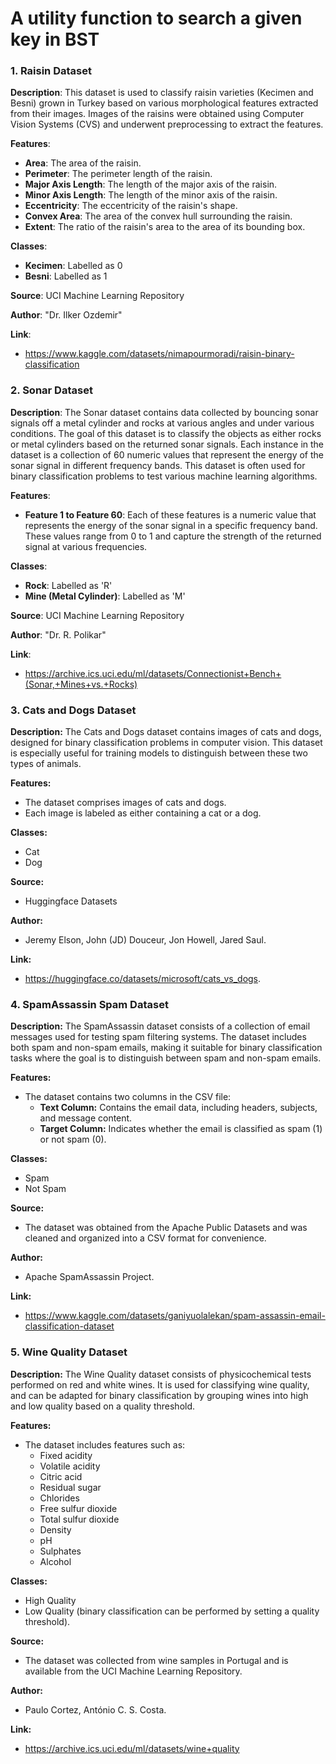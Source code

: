 # A utility function to search a given key in BST
### 1. Raisin Dataset

**Description**: This dataset is used to classify raisin varieties (Kecimen and Besni) grown in Turkey based on various morphological features extracted from their images. Images of the raisins were obtained using Computer Vision Systems (CVS) and underwent preprocessing to extract the features.

**Features**:
- **Area**: The area of the raisin.
- **Perimeter**: The perimeter length of the raisin.
- **Major Axis Length**: The length of the major axis of the raisin.
- **Minor Axis Length**: The length of the minor axis of the raisin.
- **Eccentricity**: The eccentricity of the raisin's shape.
- **Convex Area**: The area of the convex hull surrounding the raisin.
- **Extent**: The ratio of the raisin's area to the area of its bounding box.

**Classes**:
- **Kecimen**: Labelled as 0
- **Besni**: Labelled as 1

**Source**: UCI Machine Learning Repository

**Author**: "Dr. Ilker Ozdemir"

**Link**: 
- https://www.kaggle.com/datasets/nimapourmoradi/raisin-binary-classification


### 2. Sonar Dataset

**Description**: The Sonar dataset contains data collected by bouncing sonar signals off a metal cylinder and rocks at various angles and under various conditions. The goal of this dataset is to classify the objects as either rocks or metal cylinders based on the returned sonar signals. Each instance in the dataset is a collection of 60 numeric values that represent the energy of the sonar signal in different frequency bands. This dataset is often used for binary classification problems to test various machine learning algorithms.

**Features**:
- **Feature 1 to Feature 60**: Each of these features is a numeric value that represents the energy of the sonar signal in a specific frequency band. These values range from 0 to 1 and capture the strength of the returned signal at various frequencies.

**Classes**:
- **Rock**: Labelled as 'R'
- **Mine (Metal Cylinder)**: Labelled as 'M'

**Source**: UCI Machine Learning Repository

**Author**: "Dr. R. Polikar"

**Link**: 
- https://archive.ics.uci.edu/ml/datasets/Connectionist+Bench+(Sonar,+Mines+vs.+Rocks)


### 3. Cats and Dogs Dataset

**Description:**
The Cats and Dogs dataset contains images of cats and dogs, designed for binary classification problems in computer vision. This dataset is especially useful for training models to distinguish between these two types of animals.

**Features:**
- The dataset comprises images of cats and dogs.
- Each image is labeled as either containing a cat or a dog.

**Classes:**
- Cat
- Dog

**Source:**
- Huggingface Datasets
    
**Author:**
- Jeremy Elson, John (JD) Douceur, Jon Howell, Jared Saul.

**Link:**
- https://huggingface.co/datasets/microsoft/cats_vs_dogs.


### 4. SpamAssassin Spam Dataset

**Description:**
The SpamAssassin dataset consists of a collection of email messages used for testing spam filtering systems. The dataset includes both spam and non-spam emails, making it suitable for binary classification tasks where the goal is to distinguish between spam and non-spam emails.

**Features:**
- The dataset contains two columns in the CSV file:
  - **Text Column:** Contains the email data, including headers, subjects, and message content.
  - **Target Column:** Indicates whether the email is classified as spam (1) or not spam (0).

**Classes:**
- Spam
- Not Spam

**Source:**
- The dataset was obtained from the Apache Public Datasets and was cleaned and organized into a CSV format for convenience.

**Author:**
- Apache SpamAssassin Project.

**Link:**
- https://www.kaggle.com/datasets/ganiyuolalekan/spam-assassin-email-classification-dataset                              


### 5. Wine Quality Dataset

**Description:**
The Wine Quality dataset consists of physicochemical tests performed on red and white wines. It is used for classifying wine quality, and can be adapted for binary classification by grouping wines into high and low quality based on a quality threshold.

**Features:**
- The dataset includes features such as:
  - Fixed acidity
  - Volatile acidity
  - Citric acid
  - Residual sugar
  - Chlorides
  - Free sulfur dioxide
  - Total sulfur dioxide
  - Density
  - pH
  - Sulphates
  - Alcohol

**Classes:**
- High Quality
- Low Quality (binary classification can be performed by setting a quality threshold).

**Source:**
- The dataset was collected from wine samples in Portugal and is available from the UCI Machine Learning Repository.

**Author:**
- Paulo Cortez, António C. S. Costa.

**Link:**
- https://archive.ics.uci.edu/ml/datasets/wine+quality                                                                                                                                               
